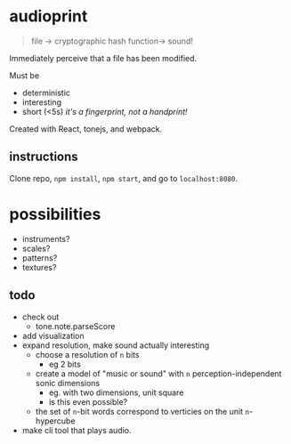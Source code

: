# audioprint
> file -> cryptographic hash function-> sound!

Immediately perceive that a file has been modified.

Must be
- deterministic
- interesting
- short (<5s) *it's a fingerprint, not a handprint!*


Created with React, tonejs, and webpack.

## instructions
Clone repo, `npm install`, `npm start`, and go to `localhost:8080`.

# possibilities
- instruments?
- scales?
- patterns?
- textures?

## todo
- check out
    - tone.note.parseScore
- add visualization
- expand resolution, make sound actually interesting
    - choose a resolution of `n` bits
        - eg 2 bits
    - create a model of "music or sound" with `n` perception-independent sonic dimensions 
        - eg. with two dimensions, unit square
        - is this even possible?
    - the set of `n`-bit words correspond to verticies on the unit `n`-hypercube
- make cli tool that plays audio.
